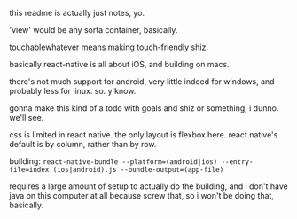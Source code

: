this readme is actually just notes, yo.

'view' would be any sorta container, basically.

touchablewhatever means making touch-friendly shiz.

basically react-native is all about iOS, and building on macs.

there's not much support for android, very little indeed for windows, and
probably less for linux. so. y'know.

gonna make this kind of a todo with goals and shiz or something, i dunno.
we'll see.

css is limited in react native. the only layout is flexbox here. react
native's default is by column, rather than by row.

building:
`react-native-bundle --platform=(android|ios) --entry-file=index.(ios|android).js --bundle-output=(app-file)`

requires a large amount of setup to actually do the building, and i don't
have java on this computer at all because screw that, so i won't be doing
that, basically.

